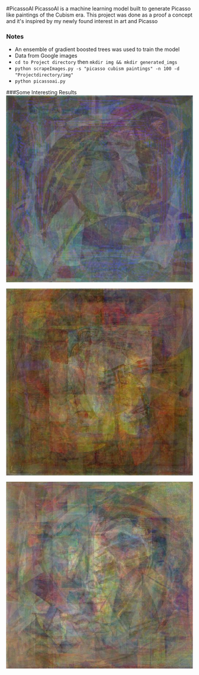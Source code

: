 #PicassoAI
PicassoAI is a machine learning model built to generate 
Picasso like paintings of the Cubism era. This project 
was done as a proof a concept and it's inspired by my newly found interest
in art and Picasso

### Notes
 - An ensemble of gradient boosted trees was used to train the model
 - Data from Google images
 - `cd to Project directory` then `mkdir img && mkdir generated_imgs`
 - `python scrapeImages.py -s "picasso cubism paintings" -n 100 -d "Projectdirectory/img"`
 - `python picassoai.py`
 
 
 ###Some Interesting Results
 ![Alt text](./generated_imgs/picassoai_58.jpg?raw=true "PicassoAI_58")
 
 ![Alt text](./generated_imgs/picassoai_20.jpg?raw=true "PicassoAI_20")
 
 ![Alt text](./generated_imgs/picassoai_33.jpg?raw=true "PicassoAI_33")